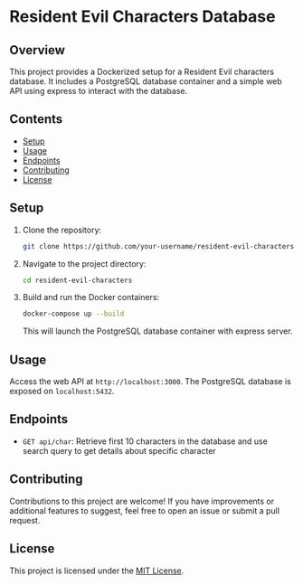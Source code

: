 # Resident Evil Characters Database

## Overview

This project provides a Dockerized setup for a Resident Evil characters database. It includes a PostgreSQL database container and a simple web API using express to interact with the database.

## Contents

- [Setup](#setup)
- [Usage](#usage)
- [Endpoints](#endpoints)
- [Contributing](#contributing)
- [License](#license)

## Setup

1. Clone the repository:

    ```bash
    git clone https://github.com/your-username/resident-evil-characters.git
    ```

2. Navigate to the project directory:

    ```bash
    cd resident-evil-characters
    ```

3. Build and run the Docker containers:

    ```bash
    docker-compose up --build
    ```

   This will launch the PostgreSQL database container with express server.

## Usage

Access the web API at `http://localhost:3000`. The PostgreSQL database is exposed on `localhost:5432`.

## Endpoints

- `GET api/char`: Retrieve first 10 characters in the database and use search query to get details about specific character


## Contributing

Contributions to this project are welcome! If you have improvements or additional features to suggest, feel free to open an issue or submit a pull request.

## License

This project is licensed under the [MIT License](LICENSE).
